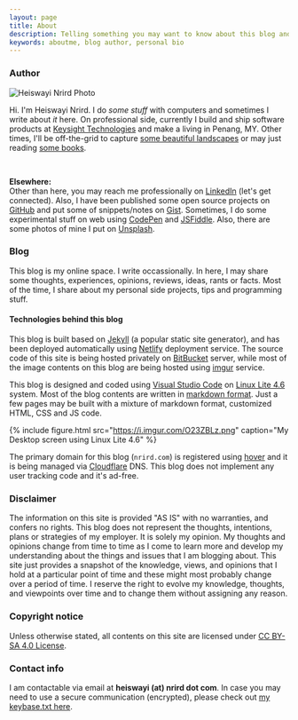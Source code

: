 ```yaml
---
layout: page
title: About
description: Telling something you may want to know about this blog and the author behind it.
keywords: aboutme, blog author, personal bio
---
```


### Author

<div class="author-info">
	<div class="with-avatar">
		<div class="photo">
			<img src="https://avatars0.githubusercontent.com/u/13794983?v=4" alt="Heiswayi Nrird Photo">
		</div>
		<p class="intro-text">Hi. I'm Heiswayi Nrird. I do <em>some stuff</em> with computers and sometimes I write about <em>it</em> here. On professional side, currently I build and ship software products at <a href="https://www.keysight.com">Keysight Technologies</a> and make a living in Penang, MY. Other times, I'll be off-the-grid to capture <a href="{{ "/photography" | prepend: site.baseurl | prepend: site.url }}">some beautiful landscapes</a> or may just reading <a href="{{ "/books-i-read" | prepend: site.baseurl | prepend: site.url }}">some books</a>.</p>
	</div>
</div>

<div style="clear:both;padding-top:1rem"><p><strong>Elsewhere:</strong><br>Other than here, you may reach me professionally on <a href="https://my.linkedin.com/in/nrird">LinkedIn</a> (let's get connected). Also, I have been published some open source projects on <a href="https://github.com/heiswayi">GitHub</a> and put some of snippets/notes on <a href="https://gist.github.com/heiswayi">Gist</a>. Sometimes, I do some experimental stuff on web using <a href="http://codepen.io/heiswayi/">CodePen</a> and <a href="http://jsfiddle.net/user/heiswayi/">JSFiddle</a>. Also, there are some photos of mine I put on <a href="https://unsplash.com/@heiswayi_nrird">Unsplash</a>.</p></div>

### Blog

This blog is my online space. I write occassionally. In here, I may share some thoughts, experiences, opinions, reviews, ideas, rants or facts. Most of the time, I share about my personal side projects, tips and programming stuff.

#### Technologies behind this blog

This blog is built based on [Jekyll](http://jekyllrb.com) (a popular static site generator), and has been deployed automatically using [Netlify](https://www.netlify.com/) deployment service. The source code of this site is being hosted privately on [BitBucket](https://bitbucket.org/heiswayi/) server, while most of the image contents on this blog are being hosted using [imgur](https://imgur.com/) service.

This blog is designed and coded using [Visual Studio Code](https://code.visualstudio.com/) on [Linux Lite 4.6](https://www.linuxliteos.com/) system. Most of the blog contents are written in [markdown format](/markdown-cheatsheet). Just a few pages may be built with a mixture of markdown format, customized HTML, CSS and JS code.

{%
    include figure.html 
    src="https://i.imgur.com/O23ZBLz.png" 
    caption="My Desktop screen using Linux Lite 4.6"
%}

The primary domain for this blog (`nrird.com`) is registered using [hover](https://www.hover.com/) and it is being managed via [Cloudflare](https://www.cloudflare.com/) DNS. This blog does not implement any user tracking code and it's ad-free.

### Disclaimer

The information on this site is provided "AS IS" with no warranties, and confers no rights. This blog does not represent the thoughts, intentions, plans or strategies of my employer. It is solely my opinion. My thoughts and opinions change from time to time as I come to learn more and develop my understanding about the things and issues that I am blogging about. This site just provides a snapshot of the knowledge, views, and opinions that I hold at a particular point of time and these might most probably change over a period of time. I reserve the right to evolve my knowledge, thoughts, and viewpoints over time and to change them without assigning any reason.

### Copyright notice

Unless otherwise stated, all contents on this site are licensed under [CC BY-SA 4.0 License](https://creativecommons.org/licenses/by-sa/4.0/).

### Contact info

I am contactable via email at <strong>heiswayi <span style="display:none">-antispam-</span> (at) <span style="display:none">-antispam-</span>nrird dot com</strong>. In case you may need to use a secure communication (encrypted), please check out [my keybase.txt here](keybase.txt).